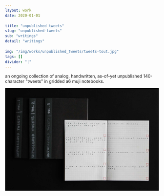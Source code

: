 ```yaml
---
layout: work
date: 2020-01-01

title: "unpublished tweets"
slug: "unpublished-tweets"
sub: "writings"
detail: "writings"

img: "/img/works/unpublished_tweets/tweets-tout.jpg"
tags: []
divider: "|"
---
```


an ongoing collection of analog, handwritten, as-of-yet unpublished 140-character "tweets" in gridded a6 muji notebooks.

![unpublished tweets](/img/works/unpublished_tweets/tweets-black.jpg)
